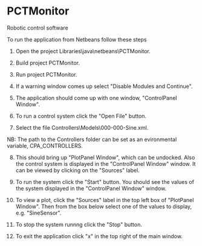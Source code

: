 # PCTMonitor
Robotic control software

To run the application from Netbeans follow these steps

1. Open the project Libraries\java\netbeans\PCTMonitor.

2. Build project PCTMonitor.

3. Run project PCTMonitor.

4. If a warning window comes up select "Disable Modules and Continue".

5. The application should come up with one window, "ControlPanel Window".

6. To run a control system click the "Open File" button.

7. Select the file Controllers\Models\000-000-Sine.xml.

NB: The path to the Controllers folder can be set as an evironmental variable, CPA_CONTROLLERS.

8. This should bring up "PlotPanel Window", which can be undocked. Also the control system is displayed in the "ControlPanel Window" window. It can be viewed by clicking on the "Sources" label.

9. To run the system click the "Start" button. You should see the values of the system displayed in the "ControlPanel Window" window.

10. To view a plot, click the "Sources" label in the top left box of "PlotPanel Window". Then from the box below select one of the values to display, e.g. "SineSensor".

11. To stop the system runnng click the "Stop" button.

12. To exit the application click "x" in the top right of the main window.
